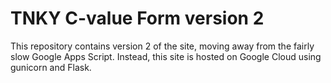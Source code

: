 # TNKY C-value Form version 2

This repository contains version 2 of the site, moving away from the fairly slow Google Apps Script. Instead, this site is hosted on Google Cloud using gunicorn and Flask. 
